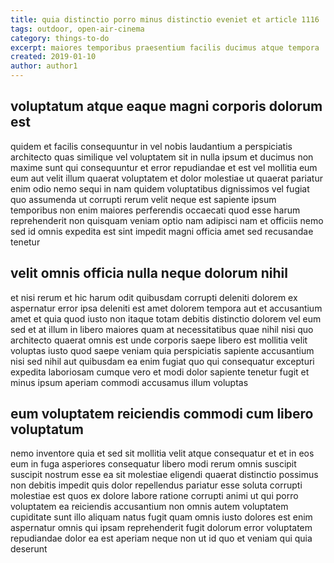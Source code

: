 ```yaml
---
title: quia distinctio porro minus distinctio eveniet et article 1116
tags: outdoor, open-air-cinema
category: things-to-do
excerpt: maiores temporibus praesentium facilis ducimus atque tempora
created: 2019-01-10
author: author1
---
```


## voluptatum atque eaque magni corporis dolorum est

quidem et facilis consequuntur in vel nobis laudantium a perspiciatis architecto quas similique vel voluptatem sit in nulla ipsum et ducimus non maxime sunt qui consequuntur et error repudiandae et est vel mollitia eum eum aut velit illum quaerat voluptatem et dolor molestiae ut quaerat pariatur enim odio nemo sequi in nam quidem voluptatibus dignissimos vel fugiat quo assumenda ut corrupti rerum velit neque est sapiente ipsum temporibus non enim maiores perferendis occaecati quod esse harum reprehenderit non quisquam veniam optio nam adipisci nam et officiis nemo sed id omnis expedita est sint impedit magni officia amet sed recusandae tenetur

## velit omnis officia nulla neque dolorum nihil

et nisi rerum et hic harum odit quibusdam corrupti deleniti dolorem ex aspernatur error ipsa deleniti est amet dolorem tempora aut et accusantium amet et quia quod iusto non itaque totam debitis distinctio dolorem vel eum sed et at illum in libero maiores quam at necessitatibus quae nihil nisi quo architecto quaerat omnis est unde corporis saepe libero est mollitia velit voluptas iusto quod saepe veniam quia perspiciatis sapiente accusantium nisi sed nihil aut quibusdam ea enim fugiat quo qui consequatur excepturi expedita laboriosam cumque vero et modi dolor sapiente tenetur fugit et minus ipsum aperiam commodi accusamus illum voluptas

## eum voluptatem reiciendis commodi cum libero voluptatum

nemo inventore quia et sed sit mollitia velit atque consequatur et et in eos eum in fuga asperiores consequatur libero modi rerum omnis suscipit suscipit nostrum esse ea sit molestiae eligendi quaerat distinctio possimus non debitis impedit quis dolor repellendus pariatur esse soluta corrupti molestiae est quos ex dolore labore ratione corrupti animi ut qui porro voluptatem ea reiciendis accusantium non omnis autem voluptatem cupiditate sunt illo aliquam natus fugit quam omnis iusto dolores est enim aspernatur omnis qui ipsam reprehenderit fugit dolorum error voluptatem repudiandae dolor ea est aperiam neque non ut id quo et veniam qui quia deserunt
